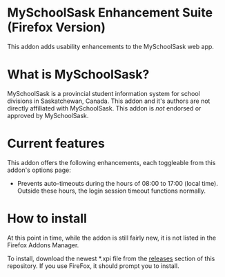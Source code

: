 # MySchoolSask Enhancement Suite (Firefox Version)
This addon adds usability enhancements to the MySchoolSask web app.

# What is MySchoolSask?
MySchoolSask is a provincial student information system for school divisions in Saskatchewan, Canada. 
This addon and it's authors are not directly affiliated with MySchoolSask. This addon is *not* endorsed or approved by MySchoolSask.

# Current features
This addon offers the following enhancements, each toggleable from this addon's options page:
* Prevents auto-timeouts during the hours of 08:00 to 17:00 (local time). Outside these hours, the login session timeout functions normally.

# How to install
At this point in time, while the addon is still fairly new, it is not listed in the Firefox Addons Manager.

To install, download the newest *.xpi file from the [releases](https://github.com/LivingSkySchoolDivision/MySchoolSaskEnhancementSuite-Firefox/releases) section of this repository. If you use FireFox, it should prompt you to install.

